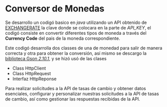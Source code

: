 # Conversor de Monedas

Se desarrollo un codigó basico en *java* utilizando un API obtenido de [EXCHANGERATE](https://www.exchangerate-api.com/) la clave donde se colocara en la parte de *API_KEY*, el codigó consiste en convertir diferentes tipos de moneda a través del **Currency Code** del pais de la moneda correspondiente. 

Este codigó desarrolla dos classes de una de monedad para salir de manera correcta y otra para obtener la conversión, así mismo se descargo la [biblioteca Gson *2.10.1*](https://mvnrepository.com/artifact/com.google.code.gson/gson), y se hizó usó de 
las clases  
* Class HttpClient
* Class HttpRequest
* Interfaz HttpReponse

Para realizar solicitudes a la API de tasas de cambio y obtener datos esenciales, configurar y personalizar nuestras solicitudes a la API de tasas de cambio, así como gestionar las respuestas recibidas de la API.
